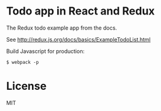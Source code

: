 # Todo app in React and Redux

The Redux todo example app from the docs.

See http://redux.js.org/docs/basics/ExampleTodoList.html

Build Javascript for production:
```
$ webpack -p
```

# License

MIT
